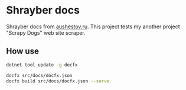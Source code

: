 # Shrayber docs

Shrayber docs from [aushestov.ru](http://aushestov.ru/%d1%88%d1%80%d0%b0%d0%b9%d0%b1%d0%b5%d1%80/). This project tests my another project "Scrapy Dogs" web site scraper.

## How use

```sh
dotnet tool update -g docfx

docfx src/docs/docfx.json
docfx build src/docs/docfx.json --serve
```